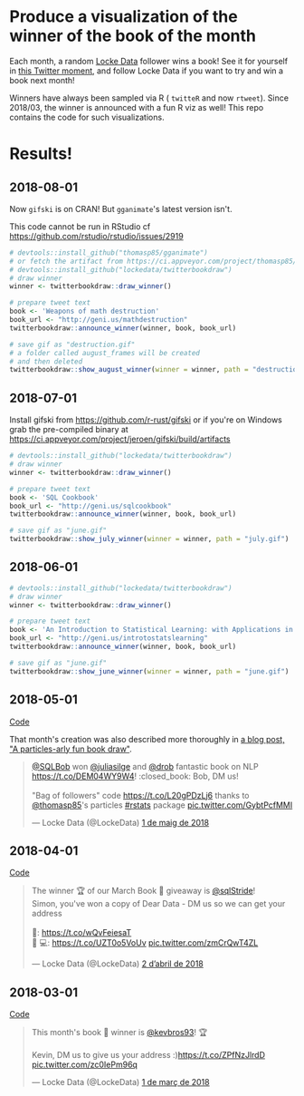 Produce a visualization of the winner of the book of the month
==============================================================

Each month, a random [Locke Data](https://twitter.com/LockeData) follower wins a book! See it for yourself in [this Twitter moment](https://twitter.com/i/moments/982169969008918528), and follow Locke Data if you want to try and win a book next month!

Winners have always been sampled via R ( `twitteR` and now `rtweet`). Since 2018/03, the winner is announced with a fun R viz as well! This repo contains the code for such visualizations.



# Results!

## 2018-08-01

Now `gifski` is on CRAN! But `gganimate`'s latest version isn't.

This code cannot be run in RStudio cf https://github.com/rstudio/rstudio/issues/2919

```r
# devtools::install_github("thomasp85/gganimate")
# or fetch the artifact from https://ci.appveyor.com/project/thomasp85/gganimate/build/artifacts
# devtools::install_github("lockedata/twitterbookdraw")
# draw winner
winner <- twitterbookdraw::draw_winner()

# prepare tweet text
book <- 'Weapons of math destruction'
book_url <- "http://geni.us/mathdestruction"
twitterbookdraw::announce_winner(winner, book, book_url)

# save gif as "destruction.gif"
# a folder called august_frames will be created
# and then deleted
twitterbookdraw::show_august_winner(winner = winner, path = "destruction.gif")

```

## 2018-07-01

Install gifski from https://github.com/r-rust/gifski or if you're on Windows grab the pre-compiled binary at https://ci.appveyor.com/project/jeroen/gifski/build/artifacts

```r
# devtools::install_github("lockedata/twitterbookdraw")
# draw winner
winner <- twitterbookdraw::draw_winner()

# prepare tweet text
book <- 'SQL Cookbook'
book_url <- "http://geni.us/sqlcookbook"
twitterbookdraw::announce_winner(winner, book, book_url)

# save gif as "june.gif"
twitterbookdraw::show_july_winner(winner = winner, path = "july.gif")

```

## 2018-06-01

```r
# devtools::install_github("lockedata/twitterbookdraw")
# draw winner
winner <- twitterbookdraw::draw_winner()

# prepare tweet text
book <- 'An Introduction to Statistical Learning: with Applications in R'
book_url <- "http://geni.us/introtostatslearning"
twitterbookdraw::announce_winner(winner, book, book_url)

# save gif as "june.gif"
twitterbookdraw::show_june_winner(winner = winner, path = "june.gif")

```

## 2018-05-01

[Code](inst/legacy/2018-05-01-tidytext.R)

That month's creation was also described more thoroughly in [a blog post, "A particles-arly fun book draw"](https://itsalocke.com/blog/a-particles-arly-fun-book-draw/).

<blockquote class="twitter-tweet" data-lang="ca"><p lang="en" dir="ltr"><a href="https://twitter.com/SQLBob?ref_src=twsrc%5Etfw">@SQLBob</a> won <a href="https://twitter.com/juliasilge?ref_src=twsrc%5Etfw">@juliasilge</a> and <a href="https://twitter.com/drob?ref_src=twsrc%5Etfw">@drob</a> fantastic book on NLP <a href="https://t.co/DEM04WY9W4">https://t.co/DEM04WY9W4</a>! :closed_book: Bob, DM us!<br><br>&quot;Bag of followers&quot; code <a href="https://t.co/L20gPDzLj6">https://t.co/L20gPDzLj6</a> thanks to <a href="https://twitter.com/thomasp85?ref_src=twsrc%5Etfw">@thomasp85</a>&#39;s particles <a href="https://twitter.com/hashtag/rstats?src=hash&amp;ref_src=twsrc%5Etfw">#rstats</a> package <a href="https://t.co/GybtPcfMMI">pic.twitter.com/GybtPcfMMI</a></p>&mdash; Locke Data (@LockeData) <a href="https://twitter.com/LockeData/status/991401888057880576?ref_src=twsrc%5Etfw">1 de maig de 2018</a></blockquote>


## 2018-04-01

[Code](inst/legacy/2018-04-01-dear-data.R)

<blockquote class="twitter-tweet" data-lang="ca"><p lang="en" dir="ltr">The winner 🏆 of our March Book 📕 giveaway is <a href="https://twitter.com/sqlStride?ref_src=twsrc%5Etfw">@sqlStride</a>! <br>Simon, you&#39;ve won a copy of Dear Data - DM us so we can get your address<br><br>📕: <a href="https://t.co/wQvFeiesaT">https://t.co/wQvFeiesaT</a><br>👩
💻: <a href="https://t.co/UZT0o5VoUv">https://t.co/UZT0o5VoUv</a> <a href="https://t.co/zmCrQwT4ZL">pic.twitter.com/zmCrQwT4ZL</a></p>&mdash; Locke Data (@LockeData) <a href="https://twitter.com/LockeData/status/980753545262661634?ref_src=twsrc%5Etfw">2 d’abril de 2018</a></blockquote>

## 2018-03-01

[Code](inst/legacy/2018-03-01-allaire.R)

<blockquote class="twitter-tweet" data-lang="ca"><p lang="en" dir="ltr">This month&#39;s book 📕 winner is <a href="https://twitter.com/kevbros93?ref_src=twsrc%5Etfw">@kevbros93</a>! 🏆<br><br>Kevin, DM us to give us your address :)<a href="https://t.co/ZPfNzJlrdD">https://t.co/ZPfNzJlrdD</a> <a href="https://t.co/zc0IePm96q">pic.twitter.com/zc0IePm96q</a></p>&mdash; Locke Data (@LockeData) <a href="https://twitter.com/LockeData/status/969167624847462400?ref_src=twsrc%5Etfw">1 de març de 2018</a></blockquote>
